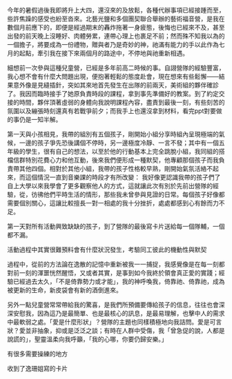 今年的暑假過後我即將升上大四，還沒來的及放鬆，各種代辦事項已經接踵而至，些許焦躁的感受也紛至沓來。北藝光鹽和多個團契聯合舉辦的藝術福音營，是我在數個月前應下的，即便是經過期末的轟炸拖著一身疲態，後悔也已經來不及，甚至出發的前天晚上沒睡好、肉體勞累，連帶心理上也裹足不前；然而殊不知我以為的一個擔子，將要成為一份禮物，贈與者乃是奇妙的神，祂滿有能力的手以此作為七月的起點，牽引我在接下來兩個月的路途中，不停地與祂重新相遇。

細想前一次參與這種兒童營，已經是多年前高二時候的事。自詡營隊的經驗豐富，我心想不會有什麼大問題出現，便抱著輕鬆的態度赴會，現在想來有些鬆懈——結果意外像是見縫插針，突如其來地首先發生在出隊的前兩天，美術組的夥伴確診了。我因而臨時接手了她原負責時段的課程，拿到事先準備好的教案。到了約定交接的時間，夥伴頂著虛弱的身體向我說明課程內容，盡責到最後一刻，有些刻苦的氛圍以及繃張時刻還真有若戰爭前夕；而我手上也還沒拿到材料，看完ppt對要做的事仍是一知半解。

第一天與小孩相見，我帶的組別有五個孩子，剛開始小組分享時組內呈現極端的氣候，一邊的孩子爭先恐後講個不停時，另一邊極度冷靜、一言不發；其中有一個五年級的學生，很有自己的想法，以至於他的行動基本上完全跳脫小組，我同組的搭檔信群特別花費心力和他互動，後來我們便形成一種默契，他專顧那個孩子而我負責帶其他四個。相對於其他小組，我帶的孩子性格較早熟，剛開始氣氛活絡不起來，而這個情況一直到音樂課的時段才有所改變：
我好像更認識我帶的孩子們了
自上大學以來我學會了更多觀察他人的方式，這就讓此次有別於先前出營隊的經驗，從，彷彿他們平時生活的情形，那些我未曾參與見證的日常。每個孩子好像都需要個別關心，這讓比較擅長一對一相處的我十分挫折，處處都感到心有餘而力不足。


第一天對所有活動興致缺缺的孩子，到了營隊的最後寫卡片送給每一個隊輔，一個都不漏。

活動過程中其實很難預料會有什麼狀況發生，考驗同工彼此的機動性與默契

過程中，從前的方法論在逸散的記憶中重新被我一一捕捉，我感覺像是在每一刻都對前一刻的渾噩恍然醒悟，又或者其實，是事到如今我終於領會真正愛的實踐；經驗已經過去太久，「不是倚靠勢力或才能」，我的神呼喚我，倚靠祂、倚靠祂，成為被更新的生命，新皮袋會有新的酒倒進來。

另外一點兒童營常常帶給我的驚喜，是我們所預備要傳給孩子的信息，往往也會深深安慰我，因為這乃是最簡單、也是最核心的訊息，是最易理解，也擊中人的需求中最軟弱之處。「愛是什麼形狀」？營隊的主題也同樣積極地向我詰問。愛是可言狀？愛並非抽象，抑或是泛泛之談；有時在人群中受傷，我「曾急促的說，人都是說謊的」，聖靈溫柔向我呼籲，「我的心哪，你要仍歸安樂。」

有很多需要操練的地方

收到了逸珊姐寫的卡片
